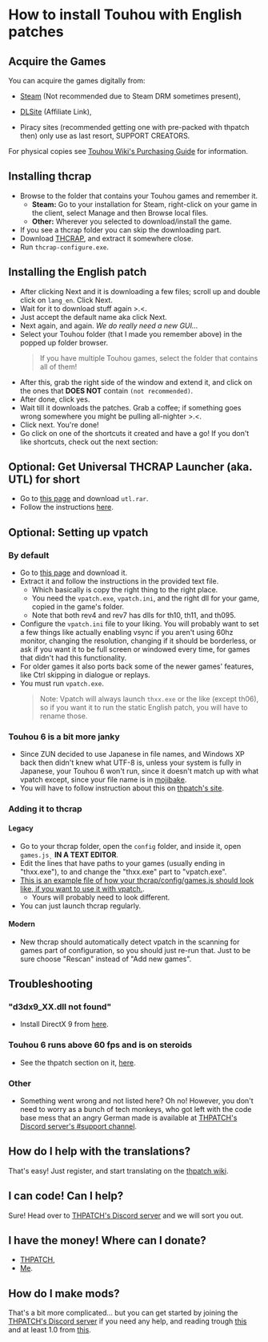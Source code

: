 # How to install Touhou with English patches
## Acquire the Games
You can acquire the games digitally from:
 * [Steam](https://store.steampowered.com/search/?developer=%E4%B8%8A%E6%B5%B7%E3%82%A2%E3%83%AA%E3%82%B9%E5%B9%BB%E6%A8%82%E5%9B%A3) (Not recommended due to Steam DRM sometimes present),
 * [DLSite](https://www.dlsite.com/home/dlaf/=/aid/tudi20/url/https%3A%2F%2Fwww.dlsite.com%2Fhome%2Fcircle%2Fprofile%2F%3D%2Fmaker_id%2FRG46179.html%2F%3Futm_medium%3Daffiliate%26utm_campaign%3Dbnlink%26utm_content%3Dtext) (Affiliate Link),

 * Piracy sites (recommended getting one with pre-packed with thpatch then) only use as last resort, SUPPORT CREATORS.
 
For physical copies see [Touhou Wiki's Purchasing Guide](https://en.touhouwiki.net/wiki/Purchasing_Guide) for information.
 
## Installing thcrap
 * Browse to the folder that contains your Touhou games and remember it.
   * **Steam:** Go to your installation for Steam, right-click on your game in the client, select Manage and then Browse local files.
   * **Other:** Wherever you selected to download/install the game.
 * If you see a thcrap folder you can skip the downloading part.
 * Download [THCRAP](https://www.thpatch.net/wiki/Touhou_Patch_Center:Download), and extract it somewhere close.
 * Run `thcrap-configure.exe`.
 
## Installing the English patch
 * After clicking Next and it is downloading a few files; scroll up and double click on `lang_en`. Click Next.
 * Wait for it to download stuff again >.<.
 * Just accept the default name aka click Next.
 * Next again, and again. _We do really need a new GUI..._
 * Select your Touhou folder (that I made you remember above) in the popped up folder browser.
   >If you have multiple Touhou games, select the folder that contains all of them!
 * After this, grab the right side of the window and extend it, and click on the ones that **DOES NOT** contain `(not recommended)`.
 * After done, click yes.
 * Wait till it downloads the patches. Grab a coffee; if something goes wrong somewhere you might be pulling all-nighter >.<.
 * Click next. You're done!
 * Go click on one of the shortcuts it created and have a go! If you don't like shortcuts, check out the next section:
 
## Optional: Get Universal THCRAP Launcher (aka. UTL) for short
 * Go to [this page](https://github.com/thpatch/Universal-THCRAP-Launcher/releases) and download `utl.rar`.
 * Follow the instructions [here](https://github.com/thpatch/Universal-THCRAP-Launcher#installation).
 
## Optional: Setting up vpatch

### By default
 * Go to [this page](https://www.mediafire.com/file/zxdhr7rdpzrlnmt/VsyncPatch.zip/file) and download it.
 * Extract it and follow the instructions in the provided text file.
   * Which basically is copy the right thing to the right place.
   * You need the `vpatch.exe`, `vpatch.ini`, and the right dll for your game, copied in the game's folder.
   * Note that both rev4 and rev7 has dlls for th10, th11, and th095.
 * Configure the `vpatch.ini` file to your liking. You will probably want to set a few things like actually enabling vsync if you aren't using 60hz monitor, changing the resolution, changing if it should be borderless, or ask if you want it to be full screen or windowed every time, for games that didn't had this functionality.
 * For older games it also ports back some of the newer games' features, like Ctrl skipping in dialogue or replays.
 * You must run `vpatch.exe`.
   >Note: Vpatch will always launch `thxx.exe` or the like (except th06), so if you want it to run the static English patch, you will have to rename those.
  
### Touhou 6 is a bit more janky
 * Since ZUN decided to use Japanese in file names, and Windows XP back then didn't knew what UTF-8 is, unless your system is fully in Japanese, your Touhou 6 won't run, since it doesn't match up with what vpatch except, since your file name is in [mojibake](https://en.wikipedia.org/wiki/Mojibake).
 * You will have to follow instruction about this on [thpatch's site](https://www.thpatch.net/wiki/Touhou_Patch_Center:Download#HALP.21_My_Embodiment_of_Scarlet_Devil_runs_like_a_Tengu_jet_fighter_on_steroids.21.21).
 
### Adding it to thcrap

#### Legacy
 * Go to your thcrap folder, open the `config` folder, and inside it, open `games.js˛` **IN A TEXT EDITOR**.
 * Edit the lines that have paths to your games (usually ending in "thxx.exe"), to and change the "thxx.exe" part to "vpatch.exe".
 * [This is an example file of how your thcrap/config/games.js should look like, if you want to use it with vpatch.](https://gist.github.com/Tudi20/029f63dbc85a838d97ad0fb973956266).
   * Yours will probably need to look different.
 * You can just launch thcrap regularly.
 
#### Modern
 * New thcrap should automatically detect vpatch in the scanning for games part of configuration, so you should just re-run that. Just to be sure choose "Rescan" instead of "Add new games".
 
## Troubleshooting

### "d3dx9_XX.dll not found"
 * Install DirectX 9 from [here](https://www.microsoft.com/en-us/download/details.aspx?id=35).
   
### Touhou 6 runs above 60 fps and is on steroids
 * See the thpatch section on it, [here](https://www.thpatch.net/wiki/Touhou_Patch_Center:Download#HALP.21_My_Embodiment_of_Scarlet_Devil_runs_like_a_Tengu_jet_fighter_on_steroids.21.21).

### Other
 * Something went wrong and not listed here? Oh no! However, you don't need to worry as a bunch of tech monkeys, who got left with the code base mess that an angry German made is available at [THPATCH's Discord server's #support channel](https://discord.thpatch.net/).

## How do I help with the translations?
 That's easy! Just register, and start translating on the [thpatch wiki](https://thpatch.net).
 
## I can code! Can I help?
 Sure! Head over to [THPATCH's Discord server](https://discord.thpatch.net/) and we will sort you out.
 
## I have the money! Where can I donate?
 * [THPATCH](https://opencollective.com/thpatch/),
 * [Me](https://ko-fi.com/tudi20).
 
## How do I make mods?
 That's a bit more complicated... but you can get started by joining the [THPATCH's Discord server](https://discord.thpatch.net/) if you need any help, and reading trough [this](https://gist.github.com/WindowDump/e007516524b7488eccf74a020b3c7977) and at least 1.0 from [this](https://priw8.github.io/#b=ecl-tutorial/&p=1).

